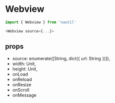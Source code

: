 # Webview

```js
import { Webview } from 'nautil'

<Webview source={...}>
```

## props

- source: enumerate([String, dict({ url: String })]),
- width: Unit,
- height: Unit,
- onLoad
- onReload
- onResize
- onScroll
- onMessage